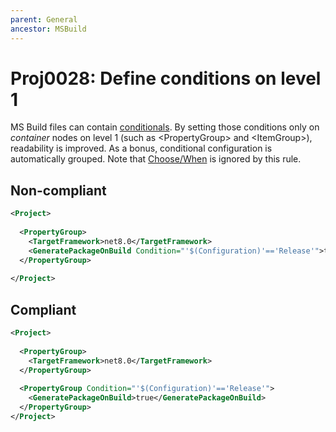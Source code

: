 ```yaml
---
parent: General
ancestor: MSBuild
---
```


# Proj0028: Define conditions on level 1
MS Build files can contain [conditionals](https://learn.microsoft.com/visualstudio/msbuild/msbuild-conditions).
By setting those conditions only on *container* nodes on level 1
(such as &lt;PropertyGroup&gt; and &lt;ItemGroup&gt;),
readability is improved. As a bonus, conditional configuration
is automatically grouped. Note that [Choose/When](https://learn.microsoft.com/visualstudio/msbuild/msbuild-conditional-constructs)
is ignored by this rule.

## Non-compliant
``` xml
<Project>
  
  <PropertyGroup>
    <TargetFramework>net8.0</TargetFramework>
    <GeneratePackageOnBuild Condition="'$(Configuration)'=='Release'">true</GeneratePackageOnBuild>
  </PropertyGroup>
  
</Project>
```

## Compliant
``` xml
<Project>
  
  <PropertyGroup>
    <TargetFramework>net8.0</TargetFramework>
  </PropertyGroup>
  
  <PropertyGroup Condition="'$(Configuration)'=='Release'">
    <GeneratePackageOnBuild>true</GeneratePackageOnBuild>
  </PropertyGroup>
</Project>
```
